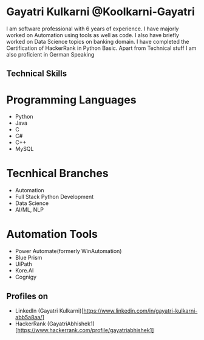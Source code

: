 # Gayatri Kulkarni @Koolkarni-Gayatri

I am software professional with 6 years of experience. I have majorly worked on Automation using tools as well as code. 
I also have briefly worked on Data Science topics on banking domain. I have completed the Certification of HackerRank in Python Basic.
Apart from Technical stuff I am also proficient in German Speaking

## Technical Skills
# Programming Languages
- Python
- Java
- C
- C#
- C++
- MySQL

# Tecnhical Branches
- Automation
- Full Stack Python Development
- Data Science
- AI/ML, NLP

# Automation Tools
- Power Automate(formerly WinAutomation)
- Blue Prism
- UiPath
- Kore.AI
- Cognigy

## Profiles on 
- LinkedIn (Gayatri Kulkarni)[https://www.linkedin.com/in/gayatri-kulkarni-abb5a8aa/]
- HackerRank (GayatriAbhishek1)[https://www.hackerrank.com/profile/gayatriabhishek1]
